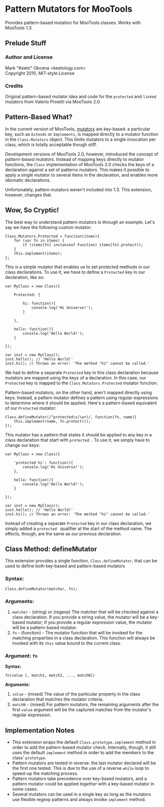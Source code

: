Pattern Mutators for MooTools
=============================

Provides pattern-based mutation for MooTools classes. Works with MooTools 1.3.

Prelude Stuff
-------------

### Author and License

Mark "Keeto" Obcena <keetology.com>  
Copyright 2010, MIT-style License

### Credits

Original pattern-based mutator idea and code for the `protected` and `linked` mutators from Valerio Proietti via MooTools 2.0.


Pattern-Based What?
-------------------

In the current version of MooTools, [mutators][utmh4] are key-based: a particular key, such as `Extends` or `Implements`, is mapped directly to a mutator function in the `Class.Mutators` object. This limits mutators to a single invocation per class, which is totally acceptable though stiff.

Development versions of MooTools 2.0, however, introduced the concept of *pattern-based mutators*. Instead of mapping keys directly to mutator functions, the `Class` implementation of MooTools 2.0 checks the keys of a declaration against a set of patterns mutators. This makes it possible to apply a single mutator to several items in the declaration, and enables more idiomatic declarations.

Unfortunately, pattern mutators weren't included into 1.3. This extension, however, changes that.


Wow, So Cryptic!
----------------

The best way to understand pattern mutators is through an example. Let's say we have the following custom mutator:

	Class.Mutators.Protected = function(items){
		for (var fn in items) {
			if (items[fn] instanceof Function) items[fn].protect();
		}
		this.implement(items);
	};

This is a simple mutator that enables us to set protected methods in our class declarations. To use it, we have to define a `Protected` key in our declaration, like so:

	var MyClass = new Class({
	
		Protected: {
		
			hi: function(){
				console.log('Hi Universe!');
			}
			
		},

		hello: function(){
			console.log('Hello World!');
		}
		
	});

	var inst = new MyClass();
	inst.hello(); // 'Hello World!'
	inst.hi(); // Throws an error: 'The method "hi" cannot be called.'

We had to define a separate `Protected` key in this class declaration because mutators are mapped using the keys of a declaration. In this case, our `Protected` key is mapped to the `Class.Mutators.Protected` mutator function.

Pattern-based mutators, on the other hand, aren't mapped directly using keys. Instead, a pattern mutator defines a pattern using regular expressions to determine where it should be applied. Here's a pattern-based equivalent of our `Protected` mutator:

	Class.defineMutator(/^protected\s(\w+)/, function(fn, name){
		this.implement(name, fn.protect());
	});

This mutator has a pattern that states it should be applied to any key in a class declaration that start with `protected `. To use it, we simply have to change our keys:

	var MyClass = new Class({
	
		'protected hi': function(){
			console.log('Hi Universe!');
		},

		hello: function(){
			console.log('Hello World!');
		}
		
	});

	var inst = new MyClass();
	inst.hello(); // 'Hello World!'
	inst.hi(); // Throws an error: 'The method "hi" cannot be called.'

Instead of creating a separate `Protected` key in our class declaration, we simply added a `protected ` qualifier at the start of the method name. The effects, though, are the same as our previous declaration.


Class Method: defineMutator
---------------------------

This extension provides a single function, `Class.defineMutator`, that can be used to define both key-based and pattern-based mutators

### Syntax:

	Class.defineMutator(matcher, fn);

### Arguments:

1. `matcher` - (string) or (regexp) The matcher that will be checked against a class declaration. If you provide a string value, the mutator will be a key-based mutator; if you provide a regular expression value, the mutator will be a pattern-based mutator.
2. `fn` - (function) - The mutator function that will be invoked for the matching properties in a class declaration. This function will always be invoked with its `this` value bound to the current class.

### Argument: `fn`

**Syntax:**

	fn(value [, match1, match2, ..., matchN])

**Arguments:**

1. `value` - (mixed) The value of the particular property in the class declaration that matches the mutator criteria.
2. `matchN` - (mixed) For pattern mutators, the remaining arguments after the first `value` argument will be the captured matches from the mutator's regular expression.


Implementation Notes
--------------------

- This extension wraps the default `Class.prototype.implement` method in order to add the pattern-based mutator check. Internally, though, it still uses the default `implement` method in order to add the members to the class' `prototype`.
- Pattern mutators are tested in reverse: the last mutator declared will be the first one tested. This is due to the use of a reverse `while` loop to speed-up the matching process.
- Pattern mutators take precedence over key-based mutators, and a pattern mutator could be applied *together* with a key-based mutator in some cases.
- Several mutators can be used in a single key as long as the mutators use flexible regexp patterns and always invoke `implement` method.


[utmh4]: http://keetology.com/blog/2009/10/27/up-the-moo-herd-iv-theres-a-class-for-this#mutator "Section on Mutators from Up The Moo Herd"
